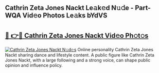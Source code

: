 ## Cathrin Zeta Jones Nackt Le𝚊k𝚎d N𝚞𝚍e - Part-WQA Vid𝚎o Photos Le𝚊ks bYdVS

# <h2><a href="http://fb3hbeo.evod.top/?m=Cathrin+Zeta+Jones+Nackt">🔗 👉🔴 Cathrin Zeta Jones Nackt Vid𝚎o Ph𝚘t𝚘s</a></h2>

[![Cathrin Zeta Jones Nackt N𝚞d𝚎s](https://i.imgur.com/8V9OHl7.gif)](http://fb3hbeo.evod.top/?m=Cathrin+Zeta+Jones+Nackt)
Online personality Cathrin Zeta Jones Nackt sharing dance and lifestyle content. A public figure like Cathrin Zeta Jones Nackt, with a large following and a strong voice, can shape public opinion and influence policy. 
